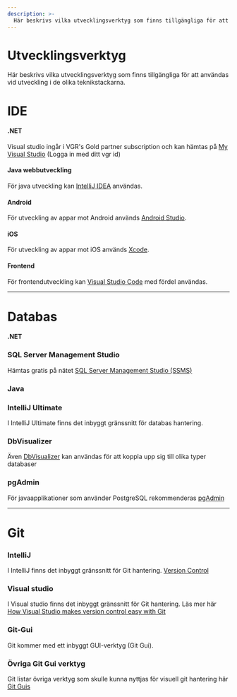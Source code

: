```yaml
---
description: >-
  Här beskrivs vilka utvecklingsverktyg som finns tillgängliga för att användas vid utveckling i de olika teknikstackarna
---
```


# Utvecklingsverktyg
Här beskrivs vilka utvecklingsverktyg som finns tillgängliga för att användas vid utveckling i de olika teknikstackarna.


# IDE
#### .NET  
Visual studio ingår i VGR's Gold partner subscription och kan hämtas på [My Visual Studio](https://my.visualstudio.com/) (Logga in med ditt vgr id)

#### Java webbutveckling
För java utveckling kan [IntelliJ IDEA](https://www.jetbrains.com/idea/) användas.

#### Android  
För utveckling av appar mot Android används [Android Studio](https://developer.android.com/studio).

#### iOS  
För utveckling av appar mot iOS används [Xcode](https://developer.apple.com/xcode/).

#### Frontend 
För frontendutveckling kan [Visual Studio Code](https://code.visualstudio.com/) med fördel användas. 

---

# Databas
#### .NET 

### SQL Server Management Studio
Hämtas gratis på nätet [SQL Server Management Studio (SSMS)](https://learn.microsoft.com/en-us/sql/ssms/download-sql-server-management-studio-ssms?view=sql-server-ver16#download-ssms) 


### Java

### IntelliJ Ultimate
I IntelliJ Ultimate finns det inbyggt gränssnitt för databas hantering. 

### DbVisualizer
Även [DbVisualizer](https://www.dbvis.com/) kan användas för att koppla upp sig till olika typer databaser

### pgAdmin
För javaapplikationer som använder PostgreSQL rekommenderas [pgAdmin](https://www.pgadmin.org/download/) 

---

# Git 

### IntelliJ 
I IntelliJ finns det inbyggt gränssnitt för Git hantering. [Version Control](https://www.jetbrains.com/help/idea/version-control-integration.html)

### Visual studio
I Visual studio finns det inbyggt gränssnitt för Git hantering. Läs mer här [How Visual Studio makes version control easy with Git](https://learn.microsoft.com/en-us/visualstudio/version-control/git-with-visual-studio) 

### Git-Gui
Git kommer med ett inbyggt GUI-verktyg (Git Gui).

### Övriga Git Gui verktyg 
Git listar övriga verktyg som skulle kunna nyttjas för visuell git hantering här [Git Guis](https://git-scm.com/downloads/guis) 

